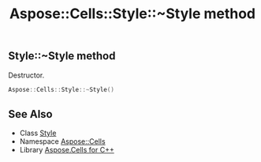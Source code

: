 ﻿---
title: Aspose::Cells::Style::~Style method
linktitle: ~Style
second_title: Aspose.Cells for C++ API Reference
description: 'Aspose::Cells::Style::~Style method. Destructor in C++.'
type: docs
weight: 200
url: /cpp/aspose.cells/style/~style/
---
## Style::~Style method


Destructor.

```cpp
Aspose::Cells::Style::~Style()
```

## See Also

* Class [Style](../)
* Namespace [Aspose::Cells](../../)
* Library [Aspose.Cells for C++](../../../)
